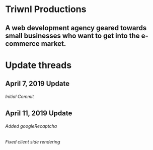 # Triwnl Productions

## A web development agency geared towards small businesses who want to get into the e-commerce market.

# Update threads

## April 7, 2019 Update

###### Initial Commit

## April 11, 2019 Update

###### Added googleRecaptcha

###### Fixed client side rendering

